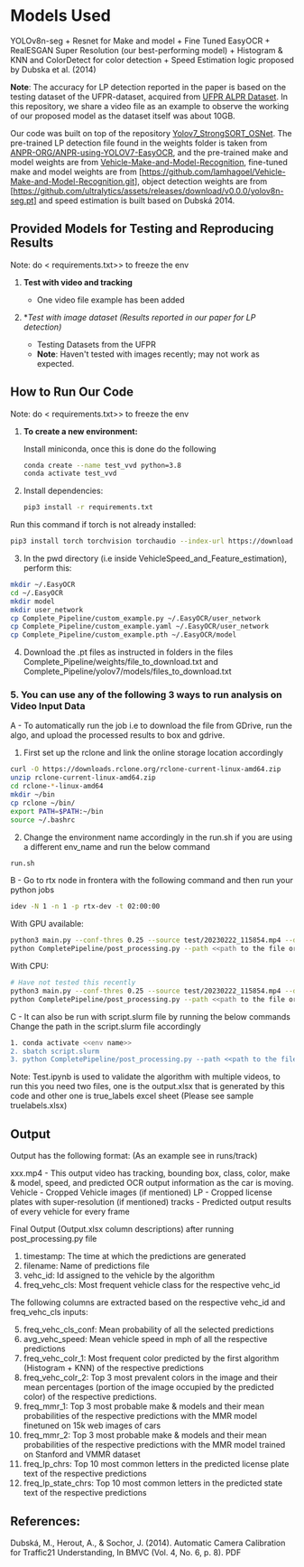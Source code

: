 # Models Used
YOLOv8n-seg + Resnet for Make and model + Fine Tuned EasyOCR + RealESGAN Super Resolution (our best-performing model) + Histogram & KNN and ColorDetect for color detection + Speed Estimation logic proposed by Dubska et al. (2014)

**Note**: The accuracy for LP detection reported in the paper is based on the testing dataset of the UFPR-dataset, acquired from [UFPR ALPR Dataset](https://github.com/raysonlaroca/ufpr-alpr-dataset). In this repository, we share a video file as an example to observe the working of our proposed model as the dataset itself was about 10GB.

Our code was built on top of the repository [Yolov7_StrongSORT_OSNet](https://github.com/mikel-brostrom/Yolov7_StrongSORT_OSNet). The pre-trained LP detection file found in the weights folder is taken from [ANPR-ORG/ANPR-using-YOLOV7-EasyOCR](https://github.com/ANPR-ORG/ANPR-using-YOLOV7-EasyOCR), and the pre-trained make and model weights are from [Vehicle-Make-and-Model-Recognition](https://github.com/Pells31/Vehicle-Make-and-Model-Recognition), fine-tuned make and model weights are from [https://github.com/lamhagoel/Vehicle-Make-and-Model-Recognition.git], object detection weights are from [https://github.com/ultralytics/assets/releases/download/v0.0.0/yolov8n-seg.pt] and speed estimation is built based on Dubská 2014.

## Provided Models for Testing and Reproducing Results

Note: do <<pip freeze > requirements.txt>> to freeze the env

1. **Test with video and tracking**
   - One video file example has been added

2. **Test with image dataset (*Results reported in our paper for LP detection)**
   - Testing Datasets from the UFPR
   - **Note**: Haven't tested with images recently; may not work as expected.

## How to Run Our Code
Note: do <<pip freeze > requirements.txt>> to freeze the env

1. **To create a new environment:**
   
   Install miniconda, once this is done do the following
   ```bash
   conda create --name test_vvd python=3.8
   conda activate test_vvd
3. Install dependencies:
   ```bash
   pip3 install -r requirements.txt

Run this command if torch is not already installed:
   ```bash
pip3 install torch torchvision torchaudio --index-url https://download.pytorch.org/whl/cu118
```
3. In the pwd directory (i.e inside VehicleSpeed_and_Feature_estimation), perform this:
```bash
mkdir ~/.EasyOCR
cd ~/.EasyOCR
mkdir model
mkdir user_network
cp Complete_Pipeline/custom_example.py ~/.EasyOCR/user_network
cp Complete_Pipeline/custom_example.yaml ~/.EasyOCR/user_network
cp Complete_Pipeline/custom_example.pth ~/.EasyOCR/model
```
4. Download the .pt files as instructed in folders in the files Complete_Pipeline/weights/file_to_download.txt and Complete_Pipeline/yolov7/models/files_to_download.txt

### 5. You can use any of the following 3 ways to run analysis on Video Input Data
A - To automatically run the job i.e to download the file from GDrive, run the algo, and upload the processed results to box and gdrive.

1. First set up the rclone and link the online storage location accordingly
```bash
curl -O https://downloads.rclone.org/rclone-current-linux-amd64.zip 
unzip rclone-current-linux-amd64.zip
cd rclone-*-linux-amd64
mkdir ~/bin
cp rclone ~/bin/
export PATH=$PATH:~/bin
source ~/.bashrc
```
2. Change the environment name accordingly in the run.sh if you are using a different env_name and run the below command
```bash
run.sh
```

B - Go to rtx node in frontera with the following command and then run your python jobs
```bash 
idev -N 1 -n 1 -p rtx-dev -t 02:00:00
```
With GPU available:
``` bash
python3 main.py --conf-thres 0.25 --source test/20230222_115854.mp4 --device 0 --save-crop-lp --save-crop --save-vid --save-txt --strong-sort-weights weights/osnet_x0_25_msmt17.pt --yolo-weights weights/yolov8n-seg.pt --classes 1 2 3 5 7
python CompletePipeline/post_processing.py --path <<path to the file or track directory>>
```
With CPU:
```bash
# Have not tested this recently
python3 main.py --conf-thres 0.25 --source test/20230222_115854.mp4 --device 'cpu' --save-crop-lp --save-crop --save-vid --save-txt --strong-sort-weights weights/osnet_x0_25_msmt17.pt --yolo-weights weights/yolov8n-seg.pt --classes 1 2 3 5 7
python CompletePipeline/post_processing.py --path <<path to the file or track directory>>
```
C - It can also be run with script.slurm file by running the below commands
Change the path in the script.slurm file accordingly
```bash
1. conda activate <<env name>>
2. sbatch script.slurm
3. python CompletePipeline/post_processing.py --path <<path to the file or track directory>>  (file path example: Complete_Pipeline/runs/track/Honda_video/tracks/)
```

Note: Test.ipynb is used to validate the algorithm with multiple videos, to run this you need two files, one is the output.xlsx that is generated by this code and other one is true_labels excel sheet (Please see sample truelabels.xlsx)
## Output 

Output has the following format: (As an example see in runs/track)

xxx.mp4 - This output video has tracking, bounding box, class, color, make & model, speed, and predicted OCR output information as the car is moving.
Vehicle - Cropped Vehicle images (if mentioned)
LP - Cropped license plates with super-resolution (if mentioned)
tracks - Predicted output results of every vehicle for every frame

Final Output (Output.xlsx column descriptions) after running post_processing.py file
1. timestamp: The time at which the predictions are generated
2. filename: Name of predictions file
3. vehc_id: Id assigned to the vehicle by the algorithm
4. freq_vehc_cls: Most frequent vehicle class for the respective vehc_id
   
The following columns are extracted based on the respective vehc_id and freq_vehc_cls inputs:

5. freq_vehc_cls_conf: Mean probability of all the selected predictions
6. avg_vehc_speed: Mean vehicle speed in mph of all the respective predictions
7. freq_vehc_colr_1: Most frequent color predicted by the first algorithm (Histogram + KNN) of the respective predictions
8. freq_vehc_colr_2: Top 3 most prevalent colors in the image and their mean percentages (portion of the image occupied by the predicted color) of the respective predictions.
9. freq_mmr_1: Top 3 most probable make & models and their mean probabilities of the respective predictions with the MMR model finetuned on 15k web images of cars 
10. freq_mmr_2: Top 3 most probable make & models and their mean probabilities of the respective predictions with the MMR model trained on Stanford and VMMR dataset
11. freq_lp_chrs: Top 10 most common letters in the predicted license plate text of the respective predictions
12. freq_lp_state_chrs: Top 10 most common letters in the predicted state text of the respective predictions

## References:
Dubská, M., Herout, A., & Sochor, J. (2014). Automatic Camera Calibration for Traffic21 Understanding, In BMVC (Vol. 4, No. 6, p. 8). PDF




